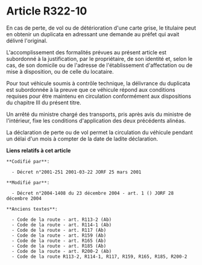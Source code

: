 # Article R322-10

En cas de perte, de vol ou de détérioration d'une carte grise, le titulaire peut en obtenir un duplicata en adressant une
demande au préfet qui avait délivré l'original.

L'accomplissement des formalités prévues au présent article est subordonné à la justification, par le propriétaire, de son
identité et, selon le cas, de son domicile ou de l'adresse de l'établissement d'affectation ou de mise à disposition, ou de
celle du locataire.

Pour tout véhicule soumis à contrôle technique, la délivrance du duplicata est subordonnée à la preuve que ce véhicule répond
aux conditions requises pour être maintenu en circulation conformément aux dispositions du chapitre III du présent titre.

Un arrêté du ministre chargé des transports, pris après avis du ministre de l'intérieur, fixe les conditions d'application
des deux précédents alinéas.

La déclaration de perte ou de vol permet la circulation du véhicule pendant un délai d'un mois à compter de la date de ladite
déclaration.

**Liens relatifs à cet article**

	**Codifié par**:

	  - Décret n°2001-251 2001-03-22 JORF 25 mars 2001

	**Modifié par**:

	  - Décret n°2004-1408 du 23 décembre 2004 - art. 1 () JORF 28 décembre 2004

	**Anciens textes**:

	  - Code de la route - art. R113-2 (Ab)
	  - Code de la route - art. R114-1 (Ab)
	  - Code de la route - art. R117 (Ab)
	  - Code de la route - art. R159 (Ab)
	  - Code de la route - art. R165 (Ab)
	  - Code de la route - art. R185 (Ab)
	  - Code de la route - art. R200-2 (Ab)
	  - Code de la route R113-2, R114-1, R117, R159, R165, R185, R200-2
